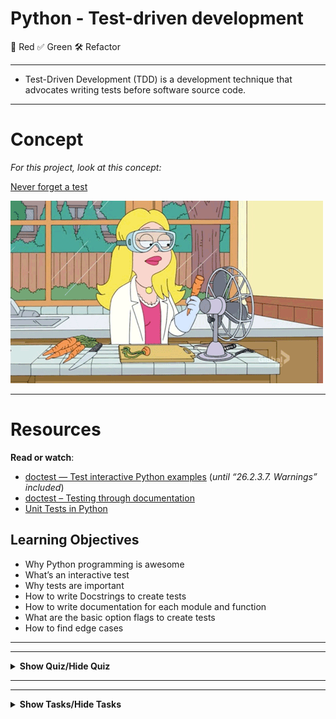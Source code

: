 # Python - Test-driven development

🔴  Red
✅  Green
🛠  Refactor

---
- Test-Driven Development (TDD) is a development technique that advocates writing tests before software source code.

---

# Concept

<em>For this project, look at this concept:</em>

<a href="./47.md">Never forget a test</a>

<p><img src="./giphy-4.gif" alt="" style="" /></p>

---

# Resources

<p><strong>Read or watch</strong>:</p>

<ul>
<li><a href="https://docs.python.org/3.4/library/doctest.html" title="doctest — Test interactive Python examples" target="_blank">doctest — Test interactive Python examples</a> (<em>until &ldquo;26.2.3.7. Warnings&rdquo; included</em>)</li>
<li><a href="https://pymotw.com/3/doctest/" title="doctest – Testing through documentation" target="_blank">doctest – Testing through documentation</a> </li>
<li><a href="https://www.youtube.com/watch?v=1Lfv5tUGsn8" title="Unit Tests in Python" target="_blank">Unit Tests in Python</a></li>
</ul>

## Learning Objectives

<ul>
<li>Why Python programming is awesome</li>
<li>What&rsquo;s an interactive test</li>
<li>Why tests are important</li>
<li>How to write Docstrings to create tests</li>
<li>How to write documentation for each module and function</li>
<li>What are the basic option flags to create tests</li>
<li>How to find edge cases</li>
</ul>

---
---

<details>
  <summary><strong>Show Quiz/Hide Quiz</strong></summary><br>

# QUIZ

**1.) Is this a standardized way to comment a function in Python?**
<pre><code>/* Addition function */
    def add(a, b):
        return a + b
    </code></pre>


A.) Yes


B.) No

<details>
    <summary><strong><code>Show Answer/Hide Answer</code></strong></summary><br>
    
    **B.) No**
    
  </details>
    
---

**2.) Is this a standardized way to comment a function in Python?**
<pre><code>"""" Addition function """
    def add(a, b):
        return a + b
    </code></pre>

A.) Yes

B.) No

<details>
    <summary><strong><code>Show Answer/Hide Answer</code></strong></summary><br>
    
    **B.) No**
  </details>
    
---
    

**3.) Is this a standardized way to comment a function in Python?**
<pre><code>##########
    # Addition function
    ##########
    def add(a, b):
        return a + b
    </code></pre>

A.) Yes


B.) No

<details>
    <summary><strong><code>Show Answer/Hide Answer</code></strong></summary><br>
    
    **B.) No**
    
  </details>
    
---
    

**4.) Is this a standardized way to comment a function in Python?**
<pre><code>def add(a, b):
    """ Addition function """
    return a + b
</code></pre>

A.) Yes


B.) No

<details>
    <summary><strong><code>Show Answer/Hide Answer</code></strong></summary><br>
    
    **A.) Yes**
    
  </details>

---


**5.) Is this module correctly commented?**
<pre><code#!/usr/bin/python3
    """ 
        My calculation module
    """
    import sys
    ...
    </code></pre>


A.) Yes


B.) No

<details>
    <summary><strong><code>Show Answer/Hide Answer</code></strong></summary><br>
    
    **A.) Yes**
    
  </details>

---

**6.) Is this module correctly commented?**
<pre><code>#!/usr/bin/python3
    import sys
    
    """ 
        My calculation module
    """
    ...
</code></pre>


A.) Yes


B.) No

Tips:
Docstring must be before import statements

<details>
    <summary><strong><code>Show Answer/Hide Answer</code></strong></summary><br>
    
    **B.) No**
    
  </details>

---

**7.) Based on this code, what should all the test cases be? (select multiple)**

<pre><code>def uniq(list):
    """ Returns unique values of a list """
    u_list = []
    for item in list:
        if item not in u_list:
            u_list.append(item)
    return u_list
</code></pre>



A.) empty list


B.) list with one element (any type)


C.) list with 2 different element (same type)


D.) list with twice the same element (same type)


E.) list with more than 2 times the same element (same type)


F.) list with multiple types (integer, string, etc…)


G.) not a list argument (ex: passing a dictionary to the method)

<details>
    <summary><strong><code>Show Answer/Hide Answer</code></strong></summary><br>
    
    **All of them lol**
    
  </details>
  </details>

---
---

<details>
    <summary><strong>Show Tasks/Hide Tasks</strong></summary><br>
    
# TASKS

# 0. Integers addition

[(answer)](./0-add_integer.py)


    
<p>Write a function that adds 2 integers.</p>

<ul>
<li>Prototype: <code>def add_integer(a, b=98):</code></li>
<li><code>a</code> and <code>b</code> must be integers or floats, otherwise raise a <code>TypeError</code> exception with the message <code>a must be an integer</code> or <code>b must be an integer</code></li>
<li><code>a</code> and <code>b</code> must be first casted to integers if they are float</li>
<li>Returns an integer: the addition of <code>a</code> and <code>b</code></li>
<li>You are not allowed to import any module</li>
</ul>

<pre><code>guillaume@ubuntu:~/0x07$ cat 0-main.py
#!/usr/bin/python3
add_integer = __import__(&#39;0-add_integer&#39;).add_integer

print(add_integer(1, 2))
print(add_integer(100, -2))
print(add_integer(2))
print(add_integer(100.3, -2))
try:
    print(add_integer(4, &quot;School&quot;))
except Exception as e:
    print(e)
try:
    print(add_integer(None))
except Exception as e:
    print(e)

guillaume@ubuntu:~/0x07$ ./0-main.py
3
98
100
98
b must be an integer
a must be an integer
guillaume@ubuntu:~/0x07$ python3 -m doctest -v ./tests/0-add_integer.txt | tail -2
9 passed and 0 failed.
Test passed.
guillaume@ubuntu:~/0x07$ python3 -c &#39;print(__import__(&quot;0-add_integer&quot;).__doc__)&#39; | wc -l
5
guillaume@ubuntu:~/0x07$ python3 -c &#39;print(__import__(&quot;0-add_integer&quot;).add_integer.__doc__)&#39; | wc -l
3
guillaume@ubuntu:~/0x07$ 
</code></pre>

  </div>

  
<p><strong>Repo:</strong></p>
        <ul>
          <li>GitHub repository: <code>alx-higher_level_programming</code></li>
            <li>Directory: <code>0x07-python-test_driven_development</code></li>
            <li>File: <code>0-add_integer.py, tests/0-add_integer.txt</code></li>
        </ul>
      </div>

# 1. Divide a matrix
[(answer)](./2-matrix_divided.py)

    
<p>Write a function that divides all elements of a matrix.</p>

<ul>
<li>Prototype: <code>def matrix_divided(matrix, div):</code></li>
<li><code>matrix</code> must be a list of lists of integers or floats, otherwise raise a <code>TypeError</code> exception with the message <code>matrix must be a matrix (list of lists) of integers/floats</code></li>
<li>Each row of the <code>matrix</code> must be of the same size, otherwise raise a <code>TypeError</code> exception with the message <code>Each row of the matrix must have the same size</code></li>
<li><code>div</code> must be a number (integer or float), otherwise raise a <code>TypeError</code> exception with the message <code>div must be a number</code></li>
<li><code>div</code> can&rsquo;t be equal to <code>0</code>, otherwise raise a <code>ZeroDivisionError</code> exception with the message <code>division by zero</code></li>
<li>All elements of the matrix should be divided by <code>div</code>, rounded to 2 decimal places </li>
<li>Returns a new matrix</li>
<li>You are not allowed to import any module</li>
</ul>

<pre><code>guillaume@ubuntu:~/0x07$ cat 2-main.py
#!/usr/bin/python3
matrix_divided = __import__(&#39;2-matrix_divided&#39;).matrix_divided

matrix = [
    [1, 2, 3],
    [4, 5, 6]
]
print(matrix_divided(matrix, 3))
print(matrix)

guillaume@ubuntu:~/0x07$ ./2-main.py
[[0.33, 0.67, 1.0], [1.33, 1.67, 2.0]]
[[1, 2, 3], [4, 5, 6]]
guillaume@ubuntu:~/0x07$ python3 -m doctest -v ./tests/2-matrix_divided.txt | tail -2
5 passed and 0 failed.
Test passed.
guillaume@ubuntu:~/0x07$ 
</code></pre>

<p>Note: you might have a different number of tests than in the above example. As usual, your tests should cover all possible cases.</p>

  </div>

  
<p><strong>Repo:</strong></p>
        <ul>
          <li>GitHub repository: <code>alx-higher_level_programming</code></li>
            <li>Directory: <code>0x07-python-test_driven_development</code></li>
            <li>File: <code>2-matrix_divided.py, tests/2-matrix_divided.txt</code></li>
        </ul>

# 2. Say my name
[(answer)](./3-say_my_name.py)

    
<p>Write a function that prints <code>My name is &lt;first name&gt; &lt;last name&gt;</code></p>

<ul>
<li>Prototype: <code>def say_my_name(first_name, last_name=&quot;&quot;):</code></li>
<li><code>first_name</code> and <code>last_name</code> must be strings otherwise, raise a <code>TypeError</code> exception with the message <code>first_name must be a string</code> or <code>last_name must be a string</code></li>
<li>You are not allowed to import any module</li>
</ul>

<pre><code>guillaume@ubuntu:~/0x07$ cat 3-main.py
#!/usr/bin/python3
say_my_name = __import__(&#39;3-say_my_name&#39;).say_my_name

say_my_name(&quot;John&quot;, &quot;Smith&quot;)
say_my_name(&quot;Walter&quot;, &quot;White&quot;)
say_my_name(&quot;Bob&quot;)
try:
    say_my_name(12, &quot;White&quot;)
except Exception as e:
    print(e)

guillaume@ubuntu:~/0x07$ ./3-main.py | cat -e
My name is John Smith$
My name is Walter White$
My name is Bob $
first_name must be a string$
guillaume@ubuntu:~/0x07$ python3 -m doctest -v ./tests/3-say_my_name.txt | tail -2
5 passed and 0 failed.
Test passed.
guillaume@ubuntu:~/0x07$ 
</code></pre>

<p>Note: you might have a different number of tests than in the above example. As usual, your tests should cover all possible cases.</p>

  </div>

 
<p><strong>Repo:</strong></p>
        <ul>
          <li>GitHub repository: <code>alx-higher_level_programming</code></li>
            <li>Directory: <code>0x07-python-test_driven_development</code></li>
            <li>File: <code>3-say_my_name.py, tests/3-say_my_name.txt</code></li>
        </ul>


# 3. Print square
[(answer)](./4-print_square.py)

    
<p>Write a function that prints a square with the character <code>#</code>.</p>

<ul>
<li>Prototype: <code>def print_square(size):</code></li>
<li><code>size</code> is the size length of the square</li>
<li><code>size</code> must be an integer, otherwise raise a <code>TypeError</code> exception with the message <code>size must be an integer</code></li>
<li>if <code>size</code> is less than <code>0</code>, raise a <code>ValueError</code> exception with the message <code>size must be &gt;= 0</code></li>
<li>if <code>size</code> is a float and is less than 0, raise a <code>TypeError</code> exception with the message <code>size must be an integer</code></li>
<li>You are not allowed to import any module</li>
</ul>

<pre><code>guillaume@ubuntu:~/0x07$ cat 4-main.py
#!/usr/bin/python3
print_square = __import__(&#39;4-print_square&#39;).print_square

print_square(4)
print(&quot;&quot;)
print_square(10)
print(&quot;&quot;)
print_square(0)
print(&quot;&quot;)
print_square(1)
print(&quot;&quot;)
try:
    print_square(-1)
except Exception as e:
    print(e)
print(&quot;&quot;)

guillaume@ubuntu:~/0x07$ ./4-main.py
####
####
####
####

##########
##########
##########
##########
##########
##########
##########
##########
##########
##########


#

size must be &gt;= 0

guillaume@ubuntu:~/0x07$ python3 -m doctest -v ./tests/4-print_square.txt
guillaume@ubuntu:~/0x07$ 
</code></pre>

  </div>

 
<p><strong>Repo:</strong></p>
        <ul>
          <li>GitHub repository: <code>alx-higher_level_programming</code></li>
            <li>Directory: <code>0x07-python-test_driven_development</code></li>
            <li>File: <code>4-print_square.py, tests/4-print_square.txt</code></li>
        </ul>
      </div> 
      
# 4. Text indentation
[(answer)](./5-text_indentation.py)

    
<p>Write a function that prints a text with 2 new lines after each of these characters: <code>.</code>, <code>?</code> and <code>:</code></p>

<ul>
<li>Prototype: <code>def text_indentation(text):</code></li>
<li><code>text</code> must be a string, otherwise raise a <code>TypeError</code> exception with the message <code>text must be a string</code></li>
<li>There should be no space at the beginning or at the end of each printed line</li>
<li>You are not allowed to import any module</li>
</ul>

<pre><code>guillaume@ubuntu:~/0x07$ cat 5-main.py
#!/usr/bin/python3
text_indentation = __import__(&#39;5-text_indentation&#39;).text_indentation

text_indentation(&quot;&quot;&quot;Lorem ipsum dolor sit amet, consectetur adipiscing elit. \
Quonam modo? Utrum igitur tibi litteram videor an totas paginas commovere? \
Non autem hoc: igitur ne illud quidem. Fortasse id optimum, sed ubi illud: \
Plus semper voluptatis? Teneo, inquit, finem illi videri nihil dolere. \
Transfer idem ad modestiam vel temperantiam, quae est moderatio cupiditatum \
rationi oboediens. Si id dicis, vicimus. Inde sermone vario sex illa a Dipylo \
stadia confecimus. Sin aliud quid voles, postea. Quae animi affectio suum \
cuique tribuens atque hanc, quam dico. Utinam quidem dicerent alium alio \
beatiorem! Iam ruinas videres&quot;&quot;&quot;)

guillaume@ubuntu:~/0x07$ ./5-main.py | cat -e
Lorem ipsum dolor sit amet, consectetur adipiscing elit.$
$
Quonam modo?$
$
Utrum igitur tibi litteram videor an totas paginas commovere?$
$
Non autem hoc:$
$
igitur ne illud quidem.$
$
Fortasse id optimum, sed ubi illud:$
$
Plus semper voluptatis?$
$
Teneo, inquit, finem illi videri nihil dolere.$
$
Transfer idem ad modestiam vel temperantiam, quae est moderatio cupiditatum rationi oboediens.$
$
Si id dicis, vicimus.$
$
Inde sermone vario sex illa a Dipylo stadia confecimus.$
$
Sin aliud quid voles, postea.$
$
Quae animi affectio suum cuique tribuens atque hanc, quam dico.$
$
Utinam quidem dicerent alium alio beatiorem! Iam ruinas videresguillaume@ubuntu:~/0x07$
guillaume@ubuntu:~/0x07$ python3 -m doctest -v ./tests/5-text_indentation.txt
guillaume@ubuntu:~/0x07$ 
</code></pre>

  </div>

  
<p><strong>Repo:</strong></p>
        <ul>
          <li>GitHub repository: <code>alx-higher_level_programming</code></li>
            <li>Directory: <code>0x07-python-test_driven_development</code></li>
            <li>File: <code>5-text_indentation.py, tests/5-text_indentation.txt</code></li>
        </ul>
      </div>

# 5. Max integer - Unittest

[(answer)](./6-max_integer.py)

    
<p>Since the beginning you have been creating &ldquo;Interactive tests&rdquo;. For this exercise, you will add Unittests.</p>

<p>In this task, you will write unittests for the function <code>def max_integer(list=[]):</code>.</p>

<ul>
<li>Your test file should be inside a folder <code>tests</code></li>
<li>You have to use the <a href="https://docs.python.org/3.4/library/unittest.html#module-unittest" title="unittest module" target="_blank">unittest module</a> </li>
<li>Your test file should be python files (extension: <code>.py</code>)</li>
<li>Your test file should be executed by using this command: <code>python3 -m unittest tests.6-max_integer_test</code> </li>
<li>All tests you make must be passable by the function below</li>
<li>We strongly encourage you to work together on test cases, so that you don&rsquo;t miss any edge case</li>
</ul>

<pre><code>guillaume@ubuntu:~/0x07$ cat 6-max_integer.py
#!/usr/bin/python3
&quot;&quot;&quot;Module to find the max integer in a list
&quot;&quot;&quot;


def max_integer(list=[]):
    &quot;&quot;&quot;Function to find and return the max integer in a list of integers
        If the list is empty, the function returns None
    &quot;&quot;&quot;
    if len(list) == 0:
        return None
    result = list[0]
    i = 1
    while i &lt; len(list):
        if list[i] &gt; result:
            result = list[i]
        i += 1
    return result

guillaume@ubuntu:~/0x07$ 
guillaume@ubuntu:~/0x07$ cat 6-main.py
#!/usr/bin/python3
max_integer = __import__(&#39;6-max_integer&#39;).max_integer

print(max_integer([1, 2, 3, 4]))
print(max_integer([1, 3, 4, 2]))
guillaume@ubuntu:~/0x07$
guillaume@ubuntu:~/0x07$ ./6-main.py
4
4
guillaume@ubuntu:~/0x07$
guillaume@ubuntu:~/0x07$ python3 -m unittest tests.6-max_integer_test 2&gt;&amp;1 | tail -1
OK
guillaume@ubuntu:~/0x07$
guillaume@ubuntu:~/0x07$ head -7 tests/6-max_integer_test.py 
#!/usr/bin/python3
&quot;&quot;&quot;Unittest for max_integer([..])
&quot;&quot;&quot;
import unittest
max_integer = __import__(&#39;6-max_integer&#39;).max_integer

class TestMaxInteger(unittest.TestCase):
guillaume@ubuntu:~/0x07$ 
</code></pre>

  </div>

  
<p><strong>Repo:</strong></p>
        <ul>
          <li>GitHub repository: <code>alx-higher_level_programming</code></li>
            <li>Directory: <code>0x07-python-test_driven_development</code></li>
            <li>File: <code>tests/6-max_integer_test.py</code></li>
        </ul>

# 6. Matrix multiplication
[(answer)](./100-matrix_mul.py)

    
<p>Write a function that multiplies 2 matrices:</p>

<ul>
<li><p>Read: <a href="https://en.wikipedia.org/wiki/Matrix_multiplication" title="Matrix multiplication - only Matrix product (two matrices)" target="_blank">Matrix multiplication - only Matrix product (two matrices)</a></p></li>
<li><p>Prototype: <code>def matrix_mul(m_a, m_b):</code></p></li>
<li><p><code>m_a</code> and <code>m_b</code> must be validated with these requirements in this order</p></li>
<li><p><code>m_a</code> and <code>m_b</code> must be an list of lists of integers or floats:</p>

<ul>
<li>if <code>m_a</code> or <code>m_b</code> is not a list: raise a <code>TypeError</code> exception with the message <code>m_a must be a list</code> or <code>m_b must be a list</code></li>
<li>if <code>m_a</code> or <code>m_b</code> is not a list of lists: raise a <code>TypeError</code> exception with the message <code>m_a must be a list of lists</code> or <code>m_b must be a list of lists</code></li>
<li>if <code>m_a</code> or <code>m_b</code> is empty (it means: <code>= []</code> or <code>= [[]]</code>): raise a <code>ValueError</code> exception with the message <code>m_a can&#39;t be empty</code> or <code>m_b can&#39;t be empty</code></li>
<li>if one element of those list of lists is not an integer or a float: raise a <code>TypeError</code> exception with the message <code>m_a should contain only integers or floats</code> or <code>m_b should contain only integers or floats</code></li>
<li>if <code>m_a</code> or <code>m_b</code> is not a rectangle (all &lsquo;rows&rsquo; should be of the same size): raise a <code>TypeError</code> exception with the message <code>each row of m_a must be of the same size</code> or <code>each row of m_b must be of the same size</code></li>
</ul></li>
<li><p>If <code>m_a</code> and <code>m_b</code> can&rsquo;t be multiplied: raise a <code>ValueError</code> exception with the message <code>m_a and m_b can&#39;t be multiplied</code></p></li>
<li><p>You are not allowed to import any module</p></li>
</ul>

<pre><code>guillaume@ubuntu:~/0x07$ cat 100-main.py
#!/usr/bin/python3
matrix_mul = __import__(&#39;100-matrix_mul&#39;).matrix_mul

print(matrix_mul([[1, 2], [3, 4]], [[1, 2], [3, 4]]))
print(matrix_mul([[1, 2]], [[3, 4], [5, 6]]))

guillaume@ubuntu:~/0x07$ ./100-main.py 
[[7, 10], [15, 22]]
[[13, 16]]
guillaume@ubuntu:~/0x07$ python3 -m doctest -v ./tests/100-matrix_mul.txt | tail -2
6 passed and 0 failed.
Test passed.
guillaume@ubuntu:~/0x07$ 
</code></pre>

 
<p><strong>Repo:</strong></p>
        <ul>
          <li>GitHub repository: <code>alx-higher_level_programming</code></li>
            <li>Directory: <code>0x07-python-test_driven_development</code></li>
            <li>File: <code>100-matrix_mul.py, tests/100-matrix_mul.txt</code></li>
        </ul>
      </div>

# 7. Lazy matrix multiplication

[(answer)](./101-lazy_matrix_mul.py)

    
<p>Write a function that multiplies 2 matrices by using the module <a href="https://numpy.org/" title="NumPy" target="_blank">NumPy</a></p>

<p>To install it: <code>pip3 install numpy==1.15.0</code></p>

<ul>
<li>Prototype: <code>def lazy_matrix_mul(m_a, m_b):</code></li>
<li>Test cases should be the same as <code>100-matrix_mul</code> but with new exception type/message</li>
</ul>

<pre><code>guillaume@ubuntu:~/0x07$ cat 101-main.py
#!/usr/bin/python3
lazy_matrix_mul = __import__(&#39;101-lazy_matrix_mul&#39;).lazy_matrix_mul

print(lazy_matrix_mul([[1, 2], [3, 4]], [[1, 2], [3, 4]]))
print(lazy_matrix_mul([[1, 2]], [[3, 4], [5, 6]]))

guillaume@ubuntu:~/0x07$ ./101-main.py 
[[ 7 10]
 [15 22]]
[[13 16]]
guillaume@ubuntu:~/0x07$ python3 -m doctest -v ./tests/101-lazy_matrix_mul.txt 
guillaume@ubuntu:~/0x07$ 
</code></pre>

  
<p><strong>Repo:</strong></p>
        <ul>
          <li>GitHub repository: <code>alx-higher_level_programming</code></li>
            <li>Directory: <code>0x07-python-test_driven_development</code></li>
            <li>File: <code>101-lazy_matrix_mul.py, tests/101-lazy_matrix_mul.txt</code></li>
        </ul>

# 8. CPython #3: Python Strings
[(answer)](./102-python.c)

    
<p><img src="./2c4f2b92514745519f833afdf5bc5f3eaff8c6ca.gif" alt="" style="" />
<br /></p>

<p>Create a function that prints Python strings.</p>

<ul>
<li>Prototype: <code>void print_python_string(PyObject *p);</code></li>
<li>Format: see example</li>
<li>If <code>p</code> is not a valid string, print an error message (see example)</li>
<li>Read: <a href="https://docs.python.org/3.4/howto/unicode.html" title="Unicode HOWTO" target="_blank">Unicode HOWTO</a></li>
</ul>

<p>About:</p>

<ul>
<li>Python version: 3.4</li>
<li>You are allowed to use the C standard library</li>
<li>Your shared library will be compiled with this command line: <code>gcc -shared -Wl,-soname,libPython.so -o libPython.so -fPIC -I/usr/include/python3.4 102-python.c</code></li>
</ul>

<pre><code>julien@ubuntu:~/0x07. Pyhton Strings$ cat 102-tests.py
import ctypes

lib = ctypes.CDLL(&#39;./libPython.so&#39;)
lib.print_python_string.argtypes = [ctypes.py_object]
s = &quot;The spoon does not exist&quot;
lib.print_python_string(s)
s = &quot;ложка не существует&quot;
lib.print_python_string(s)
s = &quot;La cuillère n&#39;existe pas&quot;
lib.print_python_string(s)
s = &quot;勺子不存在&quot;
lib.print_python_string(s)
s = &quot;숟가락은 존재하지 않는다.&quot;
lib.print_python_string(s)
s = &quot;スプーンは存在しない&quot;
lib.print_python_string(s)
s = b&quot;The spoon does not exist&quot;
lib.print_python_string(s)
julien@ubuntu:~/0x07. Pyhton Strings$ gcc -shared -Wl,-soname,libPython.so -o libPython.so -fPIC -I/usr/include/python3.4 102-python.c
julien@ubuntu:~/0x07. Pyhton Strings$ python3 ./102-tests.py
[.] string object info
  type: compact ascii
  length: 24
  value: The spoon does not exist
[.] string object info
  type: compact unicode object
  length: 19
  value: ложка не существует
[.] string object info
  type: compact unicode object
  length: 24
  value: La cuillère n&#39;existe pas
[.] string object info
  type: compact unicode object
  length: 5
  value: 勺子不存在
[.] string object info
  type: compact unicode object
  length: 14
  value: 숟가락은 존재하지 않는다.
[.] string object info
  type: compact unicode object
  length: 10
  value: スプーンは存在しない
[.] string object info
  [ERROR] Invalid String Object
julien@ubuntu:~/0x07. Pyhton Strings$ 
</code></pre>

 
<p><strong>Repo:</strong></p>
        <ul>
          <li>GitHub repository: <code>alx-higher_level_programming</code></li>
            <li>Directory: <code>0x07-python-test_driven_development</code></li>
            <li>File: <code>102-python.c</code></li>
        </ul>
      </div>

<em>THE END</em>

<p align="right">[Next Project](/../../../../omosh/alx_projects/alx-higher_level_programming/0x08-python-more_classes/)</p>

</details>



